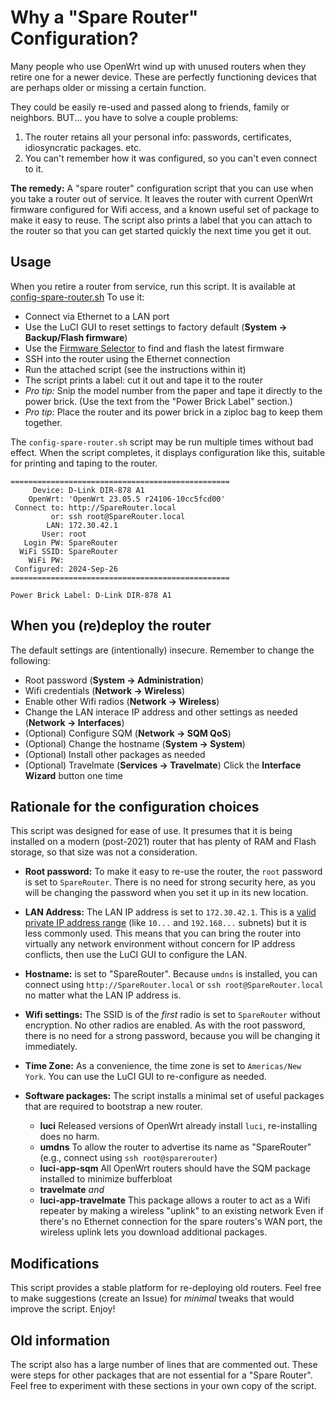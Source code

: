 # Why a "Spare Router" Configuration?

Many people who use OpenWrt wind up with unused routers when
they retire one for a newer device.
These are perfectly functioning devices that are perhaps older or missing a certain function.

They could be easily re-used and passed along to friends, family or neighbors.
BUT... you have to solve a couple problems:

1. The router retains all your personal info:
  passwords, certificates, idiosyncratic packages. etc.
2. You can't remember how it was configured, so you
  can't even connect to it.
  
**The remedy:** A "spare router" configuration script that
you can use when you take a router out of service.
It leaves the router with current OpenWrt firmware
configured for Wifi access, and
a known useful set of package to make it easy to reuse.
The script also prints a label that you can attach to
the router so that you can get started quickly the next
time you get it out.

## Usage

When you retire a router from service, run this script.
It is available at
[config-spare-router.sh](https://github.com/richb-hanover/OpenWrtScripts/blob/master/config-spare-router.sh)
To use it:

* Connect via Ethernet to a LAN port
* Use the LuCI GUI to reset settings to
  factory default (**System -> Backup/Flash firmware**)
* Use the [Firmware Selector](https://firmware-selector.openwrt.org/)
  to find and flash the latest firmware
* SSH into the router using the Ethernet connection
* Run the attached script (see the instructions within it)
* The script prints a label: cut it out and tape it to the router
* _Pro tip:_ Snip the model number from the paper 
  and tape it directly to the power brick.
  (Use the text from the "Power Brick Label" section.)
* _Pro tip:_ Place the router and its power brick in a ziploc bag
  to keep them together.

The `config-spare-router.sh` script may be run multiple times without bad effect.
When the script completes, it displays configuration like this,
suitable for printing and taping to the router.

```
=================================================
     Device: D-Link DIR-878 A1
    OpenWrt: 'OpenWrt 23.05.5 r24106-10cc5fcd00'
 Connect to: http://SpareRouter.local
         or: ssh root@SpareRouter.local
        LAN: 172.30.42.1
       User: root
   Login PW: SpareRouter
  WiFi SSID: SpareRouter
    WiFi PW:
 Configured: 2024-Sep-26
=================================================

Power Brick Label: D-Link DIR-878 A1

```

## When you (re)deploy the router

The default settings are (intentionally) insecure.
Remember to change the following:

* Root password (**System -> Administration**)
* Wifi credentials (**Network -> Wireless**) 
* Enable other Wifi radios (**Network -> Wireless**) 
* Change the LAN interace IP address and other settings as needed (**Network -> Interfaces**)
* (Optional) Configure SQM (**Network -> SQM QoS**)
* (Optional) Change the hostname (**System -> System**)
* (Optional) Install other packages as needed
* (Optional) Travelmate (**Services -> Travelmate**)
  Click the **Interface Wizard** button one time
  
## Rationale for the configuration choices

This script was designed for ease of use.
It presumes that it is being installed on a modern (post-2021)
router that has plenty of RAM and Flash storage, so that size
was not a consideration.

* **Root password:** To make it easy to re-use the router,
  the `root` password is set to `SpareRouter`.
  There is no need for strong security here, as you will be changing
  the password when you set it up in its new location.
* **LAN Address:** The LAN IP address is set to `172.30.42.1`. 
  This is a
  [valid private IP address range](https://en.wikipedia.org/wiki/Private_network)
  (like `10...` and `192.168...` subnets) but it is less commonly used.
  This means that you can bring the router into virtually any
  network environment without concern for IP address conflicts,
  then use the LuCI GUI to configure the LAN.
* **Hostname:** is set to "SpareRouter".
  Because `umdns` is installed, you can connect using
  `http://SpareRouter.local` or `ssh root@SpareRouter.local`
  no matter what the LAN IP address is.
* **Wifi settings:** The SSID is of the _first_ radio is set
  to `SpareRouter` without encryption.
  No other radios are enabled.
  As with the root password, there is no need for a strong password,
  because you will be changing it immediately.
* **Time Zone:** As a convenience, the time zone is set to `Americas/New York`.
  You can use the LuCI GUI to re-configure as needed.
* **Software packages:** The script installs a minimal set of useful 
  packages that are required to bootstrap a new router.

  * **luci** Released versions of OpenWrt already install `luci`,
    re-installing does no harm.
  * **umdns** To allow the router to advertise its name as "SpareRouter"
    (e.g., connect using `ssh root@sparerouter`)
  * **luci-app-sqm** All OpenWrt routers should have the SQM package installed
    to minimize bufferbloat
  * **travelmate**	_and_
  * **luci-app-travelmate** This package allows a router to
    act as a Wifi repeater by making a wireless "uplink"
    to an existing network
    Even if there's no Ethernet connection for the spare routers's WAN port,
    the wireless uplink lets you download additional packages.
    
## Modifications

This script provides a stable platform for re-deploying old routers.
Feel free to make suggestions (create an Issue) for _minimal_ tweaks that
would improve the script. Enjoy!

## Old information

The script also has a large number of lines that are commented out.
These were steps for other packages that are not essential for a "Spare Router".
Feel free to experiment with these sections in your own copy of the script.
